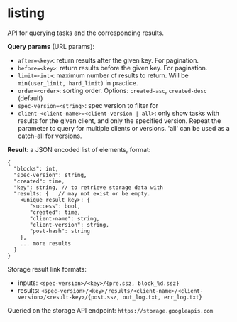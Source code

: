 # listing

API for querying tasks and the corresponding results.

**Query params** (URL params):
- `after=<key>`: return results after the given key. For pagination.
- `before=<key>`: return results before the given key. For pagination.
- `limit=<int>`: maximum number of results to return. Will be `min(user_limit, hard_limit)` in practice.
- `order=<order>`: sorting order. Options: `created-asc`, `created-desc` (default)
- `spec-version=<string>`: spec version to filter for
- `client-<client-name>=<client-version | all>`: only show tasks with results for the given client, and only the specified version.
   Repeat the parameter to query for multiple clients or versions. 'all' can be used as a catch-all for versions.

**Result**: a JSON encoded list of elements, format:

```
{
  "blocks": int,
  "spec-version": string,
  "created": time,
  "key": string, // to retrieve storage data with 
  "results: {   // may not exist or be empty.
    <unique result key>: {
       "success": bool,
       "created": time,
       "client-name": string,
       "client-version": string,
       "post-hash": string
    },
    ... more results
  }
}
```

Storage result link formats:

- inputs: `<spec-version>/<key>/{pre.ssz, block_%d.ssz}`
- results: `<spec-version>/<key>/results/<client-name>/<client-version>/<result-key>/{post.ssz, out_log.txt, err_log.txt}`

Queried on the storage API endpoint: `https://storage.googleapis.com`
